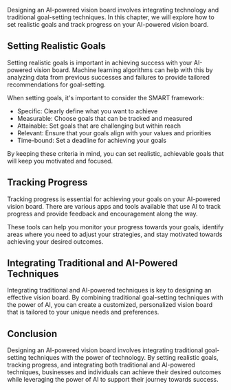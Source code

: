 
Designing an AI-powered vision board involves integrating technology and traditional goal-setting techniques. In this chapter, we will explore how to set realistic goals and track progress on your AI-powered vision board.

Setting Realistic Goals
-----------------------

Setting realistic goals is important in achieving success with your AI-powered vision board. Machine learning algorithms can help with this by analyzing data from previous successes and failures to provide tailored recommendations for goal-setting.

When setting goals, it's important to consider the SMART framework:

* Specific: Clearly define what you want to achieve
* Measurable: Choose goals that can be tracked and measured
* Attainable: Set goals that are challenging but within reach
* Relevant: Ensure that your goals align with your values and priorities
* Time-bound: Set a deadline for achieving your goals

By keeping these criteria in mind, you can set realistic, achievable goals that will keep you motivated and focused.

Tracking Progress
-----------------

Tracking progress is essential for achieving your goals on your AI-powered vision board. There are various apps and tools available that use AI to track progress and provide feedback and encouragement along the way.

These tools can help you monitor your progress towards your goals, identify areas where you need to adjust your strategies, and stay motivated towards achieving your desired outcomes.

Integrating Traditional and AI-Powered Techniques
-------------------------------------------------

Integrating traditional and AI-powered techniques is key to designing an effective vision board. By combining traditional goal-setting techniques with the power of AI, you can create a customized, personalized vision board that is tailored to your unique needs and preferences.

Conclusion
----------

Designing an AI-powered vision board involves integrating traditional goal-setting techniques with the power of technology. By setting realistic goals, tracking progress, and integrating both traditional and AI-powered techniques, businesses and individuals can achieve their desired outcomes while leveraging the power of AI to support their journey towards success.
